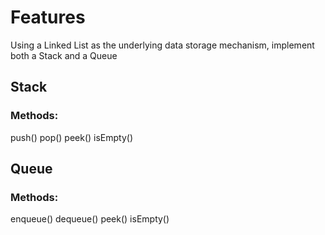 # Features
Using a Linked List as the underlying data storage mechanism, implement both a Stack and a Queue

## Stack 

### Methods: 
push() 
pop()
peek() 
isEmpty()

## Queue

### Methods: 
enqueue()
dequeue()
peek()
isEmpty()